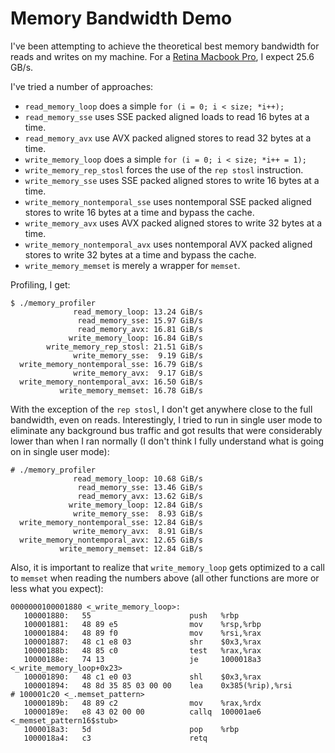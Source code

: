 Memory Bandwidth Demo
=====================

I've been attempting to achieve the theoretical best memory bandwidth for reads 
and writes on my machine. For a [Retina Macbook Pro](http://ark.intel.com/products/64891/Intel-Core-i7-3720QM-Processor-6M-Cache-up-to-3_60-GHz), 
I expect 25.6 GB/s. 

I've tried a number of approaches:

-   `read_memory_loop` does a simple `for (i = 0; i < size; *i++);`
-   `read_memory_sse` uses SSE packed aligned loads to read 16 bytes at a time.
-   `read_memory_avx` use AVX packed aligned stores to read 32 bytes at a time.
-   `write_memory_loop` does a simple `for (i = 0; i < size; *i++ = 1);`
-   `write_memory_rep_stosl` forces the use of the `rep stosl` instruction.
-   `write_memory_sse` uses SSE packed aligned stores to write 16 bytes at a 
    time.
-   `write_memory_nontemporal_sse` uses nontemporal SSE packed aligned stores to
    write 16 bytes at a time and bypass the cache.
-   `write_memory_avx` uses AVX packed aligned stores to write 32 bytes at a 
    time.
-   `write_memory_nontemporal_avx` uses nontemporal AVX packed aligned stores to
    write 32 bytes at a time and bypass the cache.
-   `write_memory_memset` is merely a wrapper for `memset`.

Profiling, I get:
~~~
$ ./memory_profiler
              read_memory_loop: 13.24 GiB/s
               read_memory_sse: 15.97 GiB/s
               read_memory_avx: 16.81 GiB/s
             write_memory_loop: 16.84 GiB/s
        write_memory_rep_stosl: 21.51 GiB/s
              write_memory_sse:  9.19 GiB/s
  write_memory_nontemporal_sse: 16.79 GiB/s
              write_memory_avx:  9.17 GiB/s
  write_memory_nontemporal_avx: 16.50 GiB/s
           write_memory_memset: 16.78 GiB/s
~~~

With the exception of the `rep stosl`, I don't get anywhere close to the full 
bandwidth, even on reads. Interestingly,
I tried to run in single user mode to eliminate any background bus traffic and
got results that were considerably lower than when I ran normally (I don't think
I fully understand what is going on in single user mode):

~~~
# ./memory_profiler
              read_memory_loop: 10.68 GiB/s
               read_memory_sse: 13.46 GiB/s
               read_memory_avx: 13.62 GiB/s
             write_memory_loop: 12.84 GiB/s
              write_memory_sse:  8.93 GiB/s
  write_memory_nontemporal_sse: 12.84 GiB/s
              write_memory_avx:  8.91 GiB/s
  write_memory_nontemporal_avx: 12.65 GiB/s
           write_memory_memset: 12.84 GiB/s
~~~

Also, it is
important to realize that `write_memory_loop` gets optimized to a call to
`memset` when reading the numbers above (all other functions are more or less
what you expect):

~~~
0000000100001880 <_write_memory_loop>:
   100001880:   55                      push   %rbp
   100001881:   48 89 e5                mov    %rsp,%rbp
   100001884:   48 89 f0                mov    %rsi,%rax
   100001887:   48 c1 e8 03             shr    $0x3,%rax
   10000188b:   48 85 c0                test   %rax,%rax
   10000188e:   74 13                   je     1000018a3 <_write_memory_loop+0x23>
   100001890:   48 c1 e0 03             shl    $0x3,%rax
   100001894:   48 8d 35 85 03 00 00    lea    0x385(%rip),%rsi        # 100001c20 <_.memset_pattern>
   10000189b:   48 89 c2                mov    %rax,%rdx
   10000189e:   e8 43 02 00 00          callq  100001ae6 <_memset_pattern16$stub>
   1000018a3:   5d                      pop    %rbp
   1000018a4:   c3                      retq
~~~
